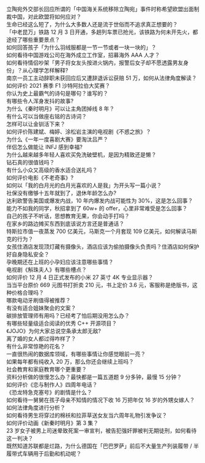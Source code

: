立陶宛外交部长回应所谓的「中国海关系统移除立陶宛」事件时称希望欧盟出面制裁中国，对此欧盟将如何应对？  
生命已经这么短了，为什么大多数人还是流于世俗而不追求真正想要的？  
「中老昆万」铁路 12 月 3 日开通，多趟列车票已抢光，该铁路为何未开先火，都途经了哪些重要景点？  
如何回答孩子「为什么羽绒服都是一节一节或者一块一块的」？  
如何看待中国游戏公司在海外成立工作室，招募海外 AAA 人才？  
如何看待情侣吵架「男子将女友头按进火锅内，报警后女子却不愿透露男友身份」？从心理学怎样解释?  
南京一员工主动辞职未获回应后又遭辞退诉讼获赔 51 万，如何从法律角度解读？  
如何评价 2021 赛季 F1 沙特阿拉伯大奖赛？  
你认为史上最霸气的诗句是哪句？谁写的？  
有哪些令人浑身发抖的故事?  
为什么《秦时明月》可以让主角团掉线 8 年？  
有什么可以当做座右铭的古诗词？  
怎样可以让金钏活下来？  
如何评价陈建斌、梅婷、涂松岩主演的电视剧《不惑之旅》？  
为什么《一年一度喜剧大赛》要淘汰吕严？  
伴侣怎么做能让 INFJ 感到幸福?  
为什么越来越多年轻人喜欢买免洗破壁机，是因为精致还是懒？  
钻石真的很值钱吗？  
有什么小众又高级的香水适合送礼吗？  
如何评价电影《不老奇事》?  
如何以「我的白月光的白月光喜欢的人是我」为开头写一篇小说？  
社保没有缴够十五年就到了，退休年龄怎么办?  
达利欧警告美国或爆发内战，10 年内爆发内战可能性为 30%，这是怎么回事？  
能力不如我的同学，秋招拿到了 60w+ 的 offer，心里非常难受是怎么回事？  
自己的孩子不听话，思想教育无果，你会动手打吗？  
在家乡的路边摊买东西到底该说方言还是普通话？  
特斯拉市值一夜蒸发 700 亿美元，马斯克一个月套现 109 亿美元，如何解读马斯克的行为？  
女孩住酒店发现顶灯藏有摄像头，酒店应该为偷拍摄像头负责吗？住酒店如何保护好自身隐私安全？  
孕晚期还在上班的小孕妇应该注意哪些事情？  
电视剧《斛珠夫人》有哪些槽点？  
如何评价 12 月 4 日正式发布的小米 27 英寸 4K 专业显示器？  
当当平台原价 669 元图书打折卖 210 元，书上定价 3.6 元，客服称是绝版书，这种价格合理吗？  
哪款电动牙刷值得被推荐？  
有没有适合姐妹聚会的文案？  
碳排放管理师有用吗？已经考了怕后期没用怎么办？  
有哪些轻量级适合阅读的优秀 C++ 开源项目？  
《JOJO》为何大家总说空条承太郎无敌?  
离了婚的女人都过得咋样了？  
有什么非常惊艳的花名？  
一直很热闹的数据库领域，有哪些事情让你感觉眼前一亮？  
如果每年都有纯收入 20 万，那么你还会继续上班吗？  
社会教育和家庭教育哪个更重要？  
资料分析做的很慢怎么办？最快都是一篇五道题 9 分多钟，最慢 15 分钟？  
如何评价《恋与制作人》四周年电话？  
《恐龙特急克塞号》的剧情是什么？  
如何看待一舅舅在孩子母亲不知情的情况下收 16 万把年仅 16 岁的外甥女嫁人？如何法律角度进行分析？  
如何看待男生将穿过的棉袄和拉菲草送女友当六周年礼物引发争议？  
如何评价动画《新秦时明月》第 3 集？  
23 岁女子被男上司迷晕致死案一审宣判，被告犯强奸罪被判无期徒刑，如何看待这一判决？  
既然知道苏联都是烂路，为什么德国在「巴巴罗萨」前后不大量生产列装履带 / 半履带式车辆用于后勤和机动呢？  
